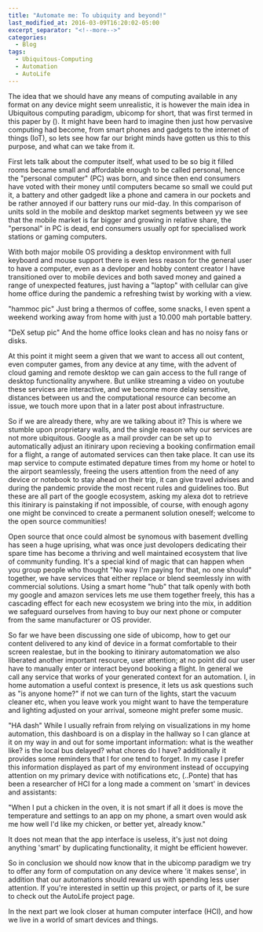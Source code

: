 ```yaml
---
title: "Automate me: To ubiquity and beyond!"
last_modified_at: 2016-03-09T16:20:02-05:00
excerpt_separator: "<!--more-->"
categories:
  - Blog
tags:
  - Ubiquitous-Computing
  - Automation
  - AutoLife
---
```


The idea that we should have any means of computing available in any format on any device might seem unrealistic, it is however the main idea in Ubiquitous computing paradigm, ubicomp for short, that was first termed in this paper by ().
It might have been hard to imagine then just how pervasive computing had become, from smart phones and gadgets to the internet of things (IoT), so lets see how far our bright minds have gotten us this to this purpose, and what can we take from it. 

<!--more-->

First lets talk about the computer itself, what used to be so big it filled rooms became small and affordable enough to be called personal, hence the "personal computer" (PC) was born, and since then end consumers have voted with their money until computers became so small we could put it, a battery and other gadgedt like a phone and camera in our pockets and be rather annoyed if our battery runs our mid-day.
In this comparison of units sold in the mobile and desktop market segments between yy we see that the mobile market is far bigger and growing in relative share, the "personal" in PC is dead, end consumers usually opt for specialised work stations or gaming computers. 

With both major mobile OS providing a desktop environment with full keyboard and mouse support there is even less reason for the general user to have a computer, even as a devloper and hobby content creator I have transitioned over to mobile devices and both saved money and gained a range of unexpected features, just having a "laptop" with cellular can give home office during the pandemic a refreshing twist by working with a view.

"hammoc pic"
Just bring a thermos of coffee, some snacks, I even spent a weekend working away from home with just a 10.000 mah portable battery.

"DeX setup pic"
And the home office looks clean and has no noisy fans or disks.

At this point it might seem a given that we want to access all out content, even computer games, from any device at any time, with the advent of cloud gaming and remote desktop we can gain access to the full range of desktop functionality anywhere. But unlike streaming a video on youtube these services are interactive, and we become more delay sensitive, distances between us and the computational resource can become an issue, we touch more upon that in a later post about infrastructure.

So if we are already there, why are we talking about it?
This is where we stumble upon proprietary walls, and the single reason why our services are not more ubiquitous. Google as a mail provder can be set up to automatically adjust an itinirary upon recieving a booking confirmation email for a flight, a range of automated services can then take place. It can use its map service to compute estimated depature times from my home or hotel to the airport seamlessly, freeing the users attention from the need of any device or notebook to stay ahead on their trip, it can give travel advises and during the pandemic provide the most recent rules and guidelines too. But these are all part of the google ecosystem, asking my alexa dot to retrieve this itinirary is painstaking if not impossible, of course, with enough agony one might be convinced to create a permanent solution oneself; welcome to the open source communities!

Open source that once could almost be synomous with basement dvelling has seen a huge uprising, what was once just devolopers dedicating their spare time has become a thriving and well maintained ecosystem that live of community funding. It's a special kind of magic that can happen when you group people who thought "No way I'm paying for that, no one should" together, we have services that either replace or blend seemlessly inn with commercial solutions. Using a smart home "hub" that talk openly with both my google and amazon services lets me use them together freely, this has a cascading effect for each new ecosystem we bring into the mix, in addition we safeguard ourselves from having to buy our next phone or computer from the same manufacturer or OS provider. 

So far we have been discussing one side of ubicomp, how to get our content delivered to any kind of device in a format comfortable to their screen realestae, but in the booking to itinirary automatomation we also liberated another important resource, user attention; at no point did our user have to manually enter or interact beyond booking a flight. In general we call any service that works of your generated context for an automation. I, in home automation a useful context is presence, it lets us ask questions such as "is anyone home?" if not we can turn of the lights, start the vacuum cleaner etc, when you leave work you might want to have the temperature and lighting adjusted on your arrival, someone might prefer some music. 


"HA dash"
While I usually refrain from relying on visualizations in my home automation, this dashboard is on a display in the hallway so I can glance at it on my way in and out for some important information: what is the weather like? is the local bus delayed? what chores do I have? additionally it provides some reminders that I for one tend to forget. In my case I prefer this information displayed as part of my environment instead of occupying attention on my primary device with notifications etc, (..Ponte) that has been a researcher of HCI for a long made a comment on 'smart' in devices and assistants:

"When I put a chicken in the oven, it is not smart if all it does is move the temperature and settings to an app on my phone, a smart oven would ask me how well I'd like my chicken, or better yet, already know."

It does not mean that the app interface is useless, it's just not doing anything 'smart' by duplicating functionality, it might be efficient however.


So in conclusion we should now know that in the ubicomp paradigm we try to offer any form of computation on any device where 'it makes sense', in addition that our automations should reward us with spending less user attention. If you're interested in settin up this project, or parts of it, be sure to check out the AutoLife project page.

In the next part we look closer at human computer interface (HCI), and how we live in a world of smart devices and things.
